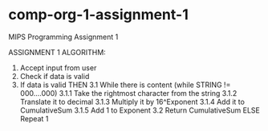 # comp-org-1-assignment-1
MIPS Programming Assignment 1

ASSIGNMENT 1 ALGORITHM:

1. Accept input from user
2. Check if data is valid
3. If data is valid THEN
	3.1 While there is content (while STRING != 000....000)
		3.1.1 Take the rightmost character from the string
		3.1.2 Translate it to decimal
		3.1.3 Multiply it by 16^Exponent
		3.1.4 Add it to CumulativeSum
		3.1.5 Add 1 to Exponent
	3.2 Return CumulativeSum
ELSE
	Repeat 1
